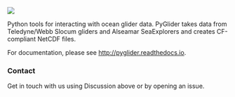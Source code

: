 ![](docs/_static/PyGliderHorizontal.svg)

Python tools for interacting with ocean glider data.   PyGlider takes data from
Teledyne/Webb Slocum gliders and Alseamar SeaExplorers and creates CF-compliant
NetCDF files.

For documentation, please see <http://pyglider.readthedocs.io>.

### Contact

Get in touch with us using Discussion above or by opening an issue.
